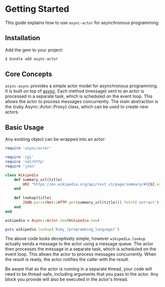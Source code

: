 # Getting Started

This guide explains how to use `async-actor` for asynchronous programming.

## Installation

Add the gem to your project:

~~~ bash
$ bundle add async-actor
~~~

## Core Concepts

`async-async` provides a simple actor model for asynchronous programming. It is built on top of [async](https://github.com/socketry/async). Each method (message) sent to an actor is processed in a separate task, which is scheduled on the event loop. This allows the actor to process messages concurrently. The main abstraction is the {ruby Async::Actor::Proxy} class, which can be used to create new actors.

## Basic Usage

Any existing object can be wrapped into an actor:

```ruby
require 'async/actor'

require 'cgi'
require 'net/http'
require 'json'

class Wikipedia
	def summary_url(title)
		URI "https://en.wikipedia.org/api/rest_v1/page/summary/#{CGI.escape title}"
	end
	
	def lookup(title)
		JSON.parse(Net::HTTP.get(summary_url(title))).fetch('extract')
	end
end

wikipedia = Async::Actor.new(Wikipedia.new)

puts wikipedia.lookup('Ruby_(programming_language)')
```

The above code looks deceptively simple, however `wikipedia.lookup` actually sends a message to the actor using a message queue. The actor then processes the message in a separate task, which is scheduled on the event loop. This allows the actor to process messages concurrently. When the result is ready, the actor notifies the caller with the result.

Be aware that as the actor is running in a separate thread, your code will need to be thread-safe, including arguments that you pass to the actor. Any block you provide will also be executed in the actor's thread.
